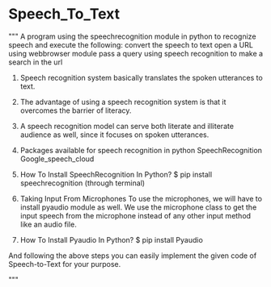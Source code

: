 # Speech_To_Text
"""
A program using the speechrecognition module in python to recognize speech and execute the following:
    convert the speech to text
    open a URL using webbrowser module
    pass a query using speech recognition to make a search in the url 

1) Speech recognition system basically translates the spoken utterances to text.

2) The advantage of using a speech recognition system is that it overcomes the barrier of literacy. 

3) A speech recognition model can serve both literate and illiterate audience as well, since it focuses on spoken utterances.

4) Packages available for speech recognition in python
    SpeechRecognition
    Google_speech_cloud

5) How To Install SpeechRecognition In Python?
    $ pip install speechrecognition (through terminal)
    
6) Taking Input From Microphones
    To use the microphones, we will have to install pyaudio module as well. 
    We use the microphone class to get the input speech from the microphone instead of any other input method like an audio file.
    
7) How To Install Pyaudio In Python?
    $ pip install Pyaudio

And following the above steps you can easily implement the given code of Speech-to-Text for your purpose.
    
"""

